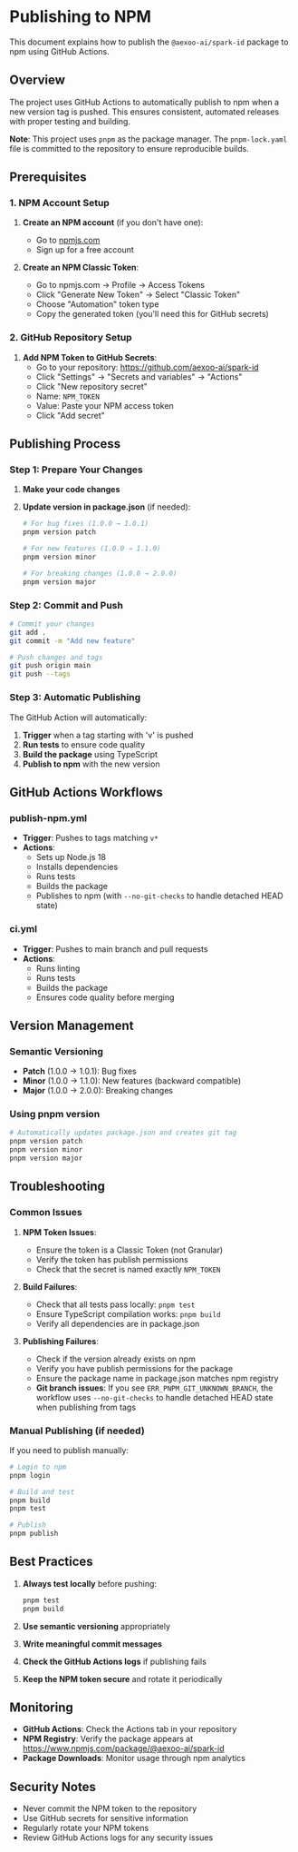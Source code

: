 # Publishing to NPM

This document explains how to publish the `@aexoo-ai/spark-id` package to npm using GitHub Actions.

## Overview

The project uses GitHub Actions to automatically publish to npm when a new version tag is pushed. This ensures consistent, automated releases with proper testing and building.

**Note**: This project uses `pnpm` as the package manager. The `pnpm-lock.yaml` file is committed to the repository to ensure reproducible builds.

## Prerequisites

### 1. NPM Account Setup

1. **Create an NPM account** (if you don't have one):
   - Go to [npmjs.com](https://www.npmjs.com)
   - Sign up for a free account

2. **Create an NPM Classic Token**:
   - Go to npmjs.com → Profile → Access Tokens
   - Click "Generate New Token" → Select "Classic Token"
   - Choose "Automation" token type
   - Copy the generated token (you'll need this for GitHub secrets)

### 2. GitHub Repository Setup

1. **Add NPM Token to GitHub Secrets**:
   - Go to your repository: https://github.com/aexoo-ai/spark-id
   - Click "Settings" → "Secrets and variables" → "Actions"
   - Click "New repository secret"
   - Name: `NPM_TOKEN`
   - Value: Paste your NPM access token
   - Click "Add secret"

## Publishing Process

### Step 1: Prepare Your Changes

1. **Make your code changes**
2. **Update version in package.json** (if needed):

   ```bash
   # For bug fixes (1.0.0 → 1.0.1)
   pnpm version patch

   # For new features (1.0.0 → 1.1.0)
   pnpm version minor

   # For breaking changes (1.0.0 → 2.0.0)
   pnpm version major
   ```

### Step 2: Commit and Push

```bash
# Commit your changes
git add .
git commit -m "Add new feature"

# Push changes and tags
git push origin main
git push --tags
```

### Step 3: Automatic Publishing

The GitHub Action will automatically:

1. **Trigger** when a tag starting with 'v' is pushed
2. **Run tests** to ensure code quality
3. **Build the package** using TypeScript
4. **Publish to npm** with the new version

## GitHub Actions Workflows

### publish-npm.yml

- **Trigger**: Pushes to tags matching `v*`
- **Actions**:
  - Sets up Node.js 18
  - Installs dependencies
  - Runs tests
  - Builds the package
  - Publishes to npm (with `--no-git-checks` to handle detached HEAD state)

### ci.yml

- **Trigger**: Pushes to main branch and pull requests
- **Actions**:
  - Runs linting
  - Runs tests
  - Builds the package
  - Ensures code quality before merging

## Version Management

### Semantic Versioning

- **Patch** (1.0.0 → 1.0.1): Bug fixes
- **Minor** (1.0.0 → 1.1.0): New features (backward compatible)
- **Major** (1.0.0 → 2.0.0): Breaking changes

### Using pnpm version

```bash
# Automatically updates package.json and creates git tag
pnpm version patch
pnpm version minor
pnpm version major
```

## Troubleshooting

### Common Issues

1. **NPM Token Issues**:
   - Ensure the token is a Classic Token (not Granular)
   - Verify the token has publish permissions
   - Check that the secret is named exactly `NPM_TOKEN`

2. **Build Failures**:
   - Check that all tests pass locally: `pnpm test`
   - Ensure TypeScript compilation works: `pnpm build`
   - Verify all dependencies are in package.json

3. **Publishing Failures**:
   - Check if the version already exists on npm
   - Verify you have publish permissions for the package
   - Ensure the package name in package.json matches npm registry
   - **Git branch issues**: If you see `ERR_PNPM_GIT_UNKNOWN_BRANCH`, the workflow uses `--no-git-checks` to handle detached HEAD state when publishing from tags

### Manual Publishing (if needed)

If you need to publish manually:

```bash
# Login to npm
pnpm login

# Build and test
pnpm build
pnpm test

# Publish
pnpm publish
```

## Best Practices

1. **Always test locally** before pushing:

   ```bash
   pnpm test
   pnpm build
   ```

2. **Use semantic versioning** appropriately

3. **Write meaningful commit messages**

4. **Check the GitHub Actions logs** if publishing fails

5. **Keep the NPM token secure** and rotate it periodically

## Monitoring

- **GitHub Actions**: Check the Actions tab in your repository
- **NPM Registry**: Verify the package appears at https://www.npmjs.com/package/@aexoo-ai/spark-id
- **Package Downloads**: Monitor usage through npm analytics

## Security Notes

- Never commit the NPM token to the repository
- Use GitHub secrets for sensitive information
- Regularly rotate your NPM tokens
- Review GitHub Actions logs for any security issues
